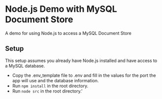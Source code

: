 # Node.js Demo with MySQL Document Store
A demo for using Node.js to access a MySQL Document Store

## Setup

This setup assumes you already have Node.js installed and have access to a MySQL database.

* Copy the .env_template file to .env and fill in the values for the port the app will use and the database information.
* Run `npm install` in the root directory.
* Run `node src` in the root directory.'
